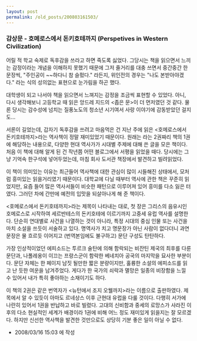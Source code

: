 ```yaml
---
layout: post
permalink: /old_posts/200803161503/
---
```


### 감상문 - 호메로스에서 돈키호테까지 (Perspetives in Western Civilization)

어릴 적 학교 숙제로 독후감을 쓰라고 하면 죽도록 싫었다. 그당시는 책을 읽으면서 느끼는 감정이라는 개념을 이해하지 못했기 때문에 그저 줄거리를 대충 쓰면서 중간중간 한 문장씩, "주인공이 ~~하다니 참 슬펐다." 라든지, 위인전의 경우는 "나도 본받아야겠다." 라는 식의 성의없는 표현으로 눈가림을 하곤 했다.

대학생이 되고 나서야 책을 읽으면서 느껴지는 감정을 조금씩 표현할 수 있었다. 아니, 다시 생각해보니 고등학교 때 읽은 앙드레 지드의 <좁은 문>이 더 먼저였던 것 같다. 물론 당시는 감수성에 넘치는 질풍노도의 청소년 시기여서 사랑 이야기에 감동받았던 걸지도...

서론이 길었는데, 갑자기 독후감을 쓰려고 마음먹은 건 지난 주에 읽은 <호메로스에서 돈키호테까지>라는 역사책이 정말 재미있었기 때문이다. 원래는 <Perspectives in Western Civilization>라는 2권짜리 책의 1권에 해당하는 내용으로, 다양한 현대 역사가가 시대별 주제에 대해 쓴 글을 모은 책이다. 처음 이 책에 대해 알게 된 건 작년쯤 어떤 블로그에서 서평을 읽었을 때다. 당시에는 그냥 기억속 한구석에 넣어두었는데, 마침 회사 도서관 책장에서 발견하고 빌려읽었다.

이 책이 의미있는 이유는 최근들어 역사책에 대한 관심이 많이 시들해진 상태에서, 모처럼 흥미있는 읽을거리였기 때문이다. 대학교에 다닐 때부터 역사에 관한 책은 꾸준히 읽었지만, 요즘 들어 많은 역사서들이 비슷한 패턴으로 이루어져 있어 흥미를 다소 잃은 터였다. 그러던 차에 간만에 예전의 입맛을 되살아나게 해 준 책이다.

<호메로스에서 돈키호테까지>라는 제목이 나타내는 대로, 첫 장은 그리스의 음유시인 호메로스로 시작하여 세르반테스의 돈키호테에 이르기까지 고중세 유럽 역사를 설명한다. 단순히 연대별로 사건을 나열하는 것이 아니라, 특정 시대의 중심 인물 또는 사건을 마치 소설을 쓰듯이 서술하고 있다. 명역사가 치고 명문장가 아닌 사람이 없다더니 과연 문장은 물 흐르듯 이어지고 (번역본임에도 불구하고) 문단 구성도 탄탄하다. 

가장 인상적이었던 에피소드는 투르크 술탄에 의해 함락되는 비잔틴 제국의 최후를 다룬 문단과, 나폴레옹이 이끄는 프랑스군이 함락한 베네치아 공국의 마지막을 묘사한 부분이다. 문단 자체는 한 페이지 남짓 될만한 짧은 분량이지만, 훌륭한 소설의 에피소드를 읽고 난 듯한 여운을 남겨주었다. 게다가 한 국가의 쇠락과 멸망은 일종의 비장함을 느낄 수 있어서 내가 특히 좋아하는 소재이기도 하다.

이 책의 2권은 같은 번역자가 <뉴턴에서 조지 오웰까지>라는 이름으로 출판하였다. 제목에서 알 수 있듯이 아마도 르네상스 이후 근현대 유럽을 다룰 것이다. 다행히 서가에 나란히 있어서 1권을 반납하고 바로 빌렸다. 고대의 신비함과 중세의 로망스가 사라진 이후의 다소 현실적인 세계가 배경이라 1권에 비해 어느 정도 재미있게 읽을지는 잘 모르겠다. 하지만 신선한 역사책을 발견한 것만으로도 상당히 기분 좋은 일이 아닐 수 없다.





- 2008/03/16 15:03 에 작성